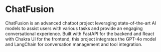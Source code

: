 # ChatFusion
ChatFusion is an advanced chatbot project leveraging state-of-the-art AI models to assist users with various tasks and provide an engaging conversational experience. Built with FastAPI for the backend and React with Chakra UI for the frontend, this project integrates the GPT-4o model and LangChain for conversation management and tool integration.
